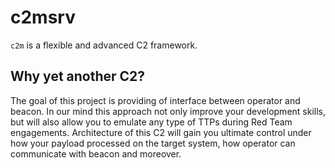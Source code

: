 # c2msrv

`c2m` is a flexible and advanced C2 framework.

## Why yet another C2?

 The goal of this project is providing of interface between operator and beacon. In our mind this approach not only improve your development skills, but will also allow you to emulate any type of TTPs during Red Team engagements. Architecture of this C2 will gain you ultimate control under how your payload processed on the target system, how operator can communicate with beacon and moreover.

